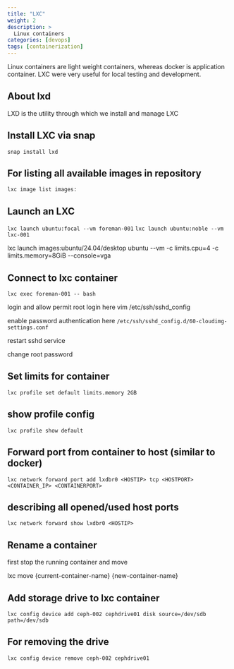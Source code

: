 ```yaml
---
title: "LXC"
weight: 2
description: >
  Linux containers
categories: [devops]
tags: [containerization]
---
```


Linux containers are light weight containers, whereas docker is application container.
LXC were very useful  for local testing and development.

## About lxd

LXD is the utility through which we install and manage LXC

## Install LXC via snap

`snap install lxd`

## For listing all available images in repository

`lxc image list images:`

## Launch an LXC 

`lxc launch ubuntu:focal --vm foreman-001`
`lxc launch ubuntu:noble --vm lxc-001`

lxc launch images:ubuntu/24.04/desktop ubuntu --vm -c limits.cpu=4 -c limits.memory=8GiB --console=vga

## Connect to lxc container 

`lxc exec foreman-001 -- bash`

login and allow permit root login here 
vim /etc/ssh/sshd_config

enable password authentication here `/etc/ssh/sshd_config.d/60-cloudimg-settings.conf`

restart sshd service 

change root password 

## Set limits for container 

`lxc profile set default limits.memory 2GB`

## show profile config 

`lxc profile show default`


## Forward port from container to host (similar to docker)

`lxc network forward port add lxdbr0 <HOSTIP> tcp <HOSTPORT> <CONTAINER_IP> <CONTAINERPORT>`


## describing all opened/used host ports 

`lxc network forward show lxdbr0 <HOSTIP>`


##  Rename a container 

first stop the running container and move 

lxc move {current-container-name} {new-container-name}


## Add storage drive to lxc container 

`lxc config device add ceph-002 cephdrive01 disk source=/dev/sdb path=/dev/sdb`

## For removing the drive 

`lxc config device remove ceph-002 cephdrive01`